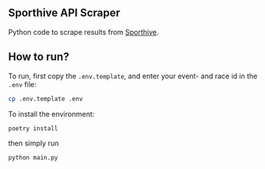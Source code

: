 Sporthive API Scraper
--------

Python code to scrape results from [Sporthive](https://results.sporthive.com/).

## How to run?
To run, first copy the `.env.template`, and enter your event- and race id in the `.env` file:

```bash
cp .env.template .env
```

To install the environment:

```
poetry install
```

then simply run

```
python main.py
```